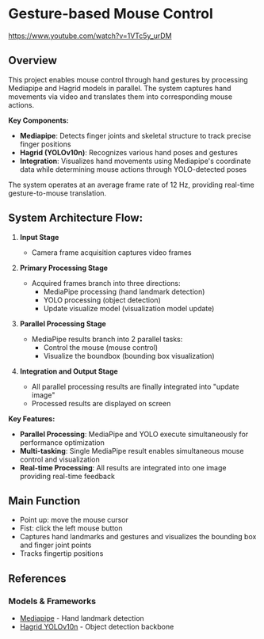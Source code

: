 # Gesture-based Mouse Control


https://www.youtube.com/watch?v=1VTc5y_urDM

## Overview
This project enables mouse control through hand gestures by processing Mediapipe and Hagrid models in parallel.
The system captures hand movements via video and translates them into corresponding mouse actions.

**Key Components:**
- **Mediapipe**: Detects finger joints and skeletal structure to track precise finger positions
- **Hagrid (YOLOv10n)**: Recognizes various hand poses and gestures
- **Integration**: Visualizes hand movements using Mediapipe's coordinate data while determining mouse actions through YOLO-detected poses

The system operates at an average frame rate of 12 Hz, providing real-time gesture-to-mouse translation.

## System Architecture Flow:

1. **Input Stage**
   - Camera frame acquisition captures video frames

2. **Primary Processing Stage** 
   - Acquired frames branch into three directions:
     - MediaPipe processing (hand landmark detection)
     - YOLO processing (object detection)
     - Update visualize model (visualization model update)

3. **Parallel Processing Stage**
   - MediaPipe results branch into 2 parallel tasks:
     - Control the mouse (mouse control)
     - Visualize the boundbox (bounding box visualization)

4. **Integration and Output Stage**
   - All parallel processing results are finally integrated into "update image"
   - Processed results are displayed on screen

**Key Features:**
- **Parallel Processing**: MediaPipe and YOLO execute simultaneously for performance optimization
- **Multi-tasking**: Single MediaPipe result enables simultaneous mouse control and visualization
- **Real-time Processing**: All results are integrated into one image providing real-time feedback


## Main Function
- Point up: move the mouse cursor
- Fist: click the left mouse button
- Captures hand landmarks and gestures and visualizes the bounding box and finger joint points
- Tracks fingertip positions

## References


### Models & Frameworks
- [Mediapipe](https://huggingface.co/STMicroelectronics/hand_landmarks) - Hand landmark detection
- [Hagrid YOLOv10n](https://github.com/hukenovs/hagrid) - Object detection backbone
